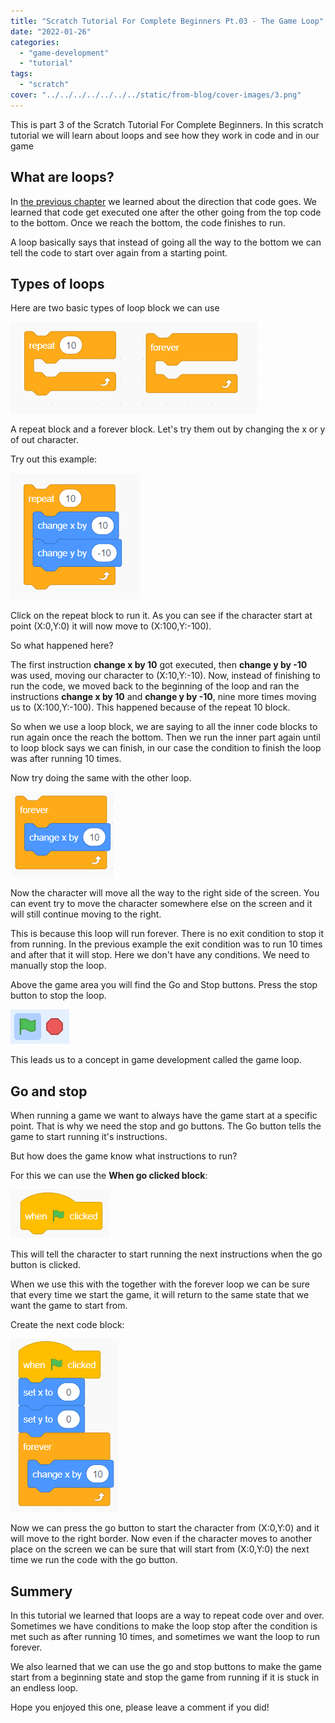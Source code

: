 ```yaml
---
title: "Scratch Tutorial For Complete Beginners Pt.03 - The Game Loop"
date: "2022-01-26"
categories: 
  - "game-development"
  - "tutorial"
tags: 
  - "scratch"
cover: "../../../../../../../static/from-blog/cover-images/3.png"
---
```


This is part 3 of the Scratch Tutorial For Complete Beginners. In this scratch tutorial we will learn about loops and see how they work in code and in our game

## What are loops?

In [the previous chapter](/posts/scratch-tutorial-for-complete-beginners-pt-02-flow-control-variables-and-coordinates/) we learned about the direction that code goes. We learned that code get executed one after the other going from the top code to the bottom. Once we reach the bottom, the code finishes to run.

A loop basically says that instead of going all the way to the bottom we can tell the code to start over again from a starting point.

## Types of loops

Here are two basic types of loop block we can use

![](../../../../../../../static/from-blog/2022/01/2022-01-26-scratch-tutorial-for-complete-beginners-part3/images/image-20.png)

A repeat block and a forever block. Let's try them out by changing the x or y of out character.

Try out this example:

![](../../../../../../../static/from-blog/2022/01/2022-01-26-scratch-tutorial-for-complete-beginners-part3/images/image-22.png)

Click on the repeat block to run it. As you can see if the character start at point (X:0,Y:0) it will now move to (X:100,Y:-100).

So what happened here?

The first instruction **change x by 10** got executed, then **change y by -10** was used, moving our character to (X:10,Y:-10). Now, instead of finishing to run the code, we moved back to the beginning of the loop and ran the instructions **change x by 10** and **change y by -10**, nine more times moving us to (X:100,Y:-100). This happened because of the repeat 10 block.

So when we use a loop block, we are saying to all the inner code blocks to run again once the reach the bottom. Then we run the inner part again until to loop block says we can finish, in our case the condition to finish the loop was after running 10 times.

Now try doing the same with the other loop.

![](../../../../../../../static/from-blog/2022/01/2022-01-26-scratch-tutorial-for-complete-beginners-part3/images/image-23.png)

Now the character will move all the way to the right side of the screen. You can event try to move the character somewhere else on the screen and it will still continue moving to the right.

This is because this loop will run forever. There is no exit condition to stop it from running. In the previous example the exit condition was to run 10 times and after that it will stop. Here we don't have any conditions. We need to manually stop the loop.

Above the game area you will find the Go and Stop buttons. Press the stop button to stop the loop.

![](../../../../../../../static/from-blog/2022/01/2022-01-26-scratch-tutorial-for-complete-beginners-part3/images/image-24.png)

This leads us to a concept in game development called the game loop.

## Go and stop

When running a game we want to always have the game start at a specific point. That is why we need the stop and go buttons. The Go button tells the game to start running it's instructions.

But how does the game know what instructions to run?

For this we can use the **When go clicked block**:

![](../../../../../../../static/from-blog/2022/01/2022-01-26-scratch-tutorial-for-complete-beginners-part3/images/image-25.png)

This will tell the character to start running the next instructions when the go button is clicked.

When we use this with the together with the forever loop we can be sure that every time we start the game, it will return to the same state that we want the game to start from.

Create the next code block:

![](../../../../../../../static/from-blog/2022/01/2022-01-26-scratch-tutorial-for-complete-beginners-part3/images/image-26.png)

Now we can press the go button to start the character from (X:0,Y:0) and it will move to the right border. Now even if the character moves to another place on the screen we can be sure that will start from (X:0,Y:0) the next time we run the code with the go button.

## Summery

In this tutorial we learned that loops are a way to repeat code over and over. Sometimes we have conditions to make the loop stop after the condition is met such as after running 10 times, and sometimes we want the loop to run forever.

We also learned that we can use the go and stop buttons to make the game start from a beginning state and stop the game from running if it is stuck in an endless loop.

Hope you enjoyed this one, please leave a comment if you did!
